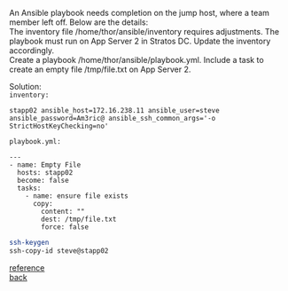 An Ansible playbook needs completion on the jump host, where a team member left off. Below are the details:  
    The inventory file /home/thor/ansible/inventory requires adjustments. The playbook must run on App Server 2 in Stratos DC. Update the inventory accordingly.  
    Create a playbook /home/thor/ansible/playbook.yml. Include a task to create an empty file /tmp/file.txt on App Server 2.  

Solution:  
`inventory:`  
```text
stapp02 ansible_host=172.16.238.11 ansible_user=steve ansible_password=Am3ric@ ansible_ssh_common_args='-o StrictHostKeyChecking=no'
```
`playbook.yml:`  
```ansible
---
- name: Empty File
  hosts: stapp02
  become: false
  tasks:
    - name: ensure file exists
      copy:
        content: ""
        dest: /tmp/file.txt
        force: false
```
```bash
ssh-keygen
ssh-copy-id steve@stapp02
```
[reference](https://docs.ansible.com/ansible/latest/collections/ansible/builtin/copy_module.html)  
[back](https://github.com/MederD/Kodekloud-Engineer-Tasks/tree/main)
